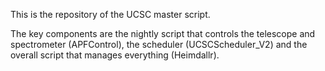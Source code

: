 This is the repository of the UCSC master script.

The key components are the nightly script that controls the telescope and spectrometer (APFControl), the scheduler (UCSCScheduler_V2) and the overall script that manages everything (Heimdallr).
